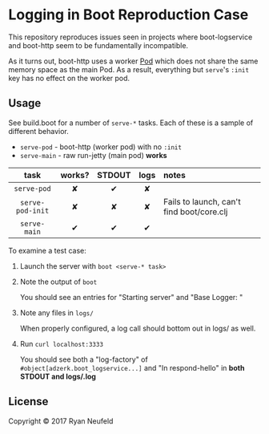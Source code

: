 # Logging in Boot Reproduction Case

This repository reproduces issues seen in projects where boot-logservice and
boot-http seem to be fundamentally incompatible.

As it turns out, boot-http uses a worker [Pod][pods] which does not share the
same memory space as the main Pod. As a result, everything but `serve`'s
`:init` key has no effect on the worker pod.

## Usage

See build.boot for a number of `serve-*` tasks. Each of these is a sample of different behavior.

- `serve-pod` - boot-http (worker pod) with no `:init`
- `serve-main` - raw run-jetty (main pod) **works**

| task         | works? | STDOUT | logs  | notes |
|:------------:|:------:|:------:|:-----:|:------|
| `serve-pod`  | ✘      | ✔      | ✘     | |
| `serve-pod-init` | ✘  | ✘      | ✘     | Fails to launch, can't find boot/core.clj |
| `serve-main` | ✔      | ✔      | ✔     | |

To examine a test case:

1. Launch the server with `boot <serve-* task>`
2. Note the output of `boot`

   You should see an entries for "Starting server" and "Base Logger: "

3. Note any files in `logs/`

   When properly configured, a log call should bottom out in logs/ as well.

4. Run `curl localhost:3333`

   You should see both a "log-factory" of `#object[adzerk.boot_logservice...]`
   and "In respond-hello" in **both STDOUT and logs/<today>.log**

## License

Copyright © 2017 Ryan Neufeld

[pods]: https://github.com/boot-clj/boot/wiki/Pods
